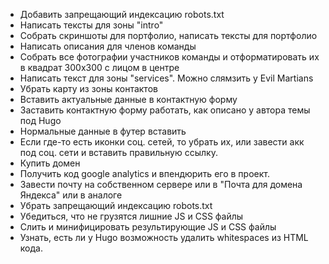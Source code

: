 * Добавить запрещающий индексацию robots.txt
* Написать тексты для зоны "intro"
* Собрать скриншоты для портфолио, написать тексты для портфолио
* Написать описания для членов команды
* Собрать все фотографии участников команды и отформатировать их в квадрат 300х300 с лицом в центре
* Написать текст для зоны "services". Можно слямзить у Evil Martians
* Убрать карту из зоны контактов
* Вставить актуальные данные в контактную форму
* Заставить контактную форму работать, как описано у автора темы под Hugo
* Нормальные данные в футер вставить
* Если где-то есть иконки соц. сетей, то убрать их, или завести акк под соц. сети и вставить правильную ссылку.
* Купить домен
* Получить код google analytics и впендюрить его в проект.
* Завести почту на собственном сервере или в "Почта для домена Яндекса" или в аналоге
* Убрать запрещающий индексацию robots.txt
* Убедиться, что не грузятся лишние JS и CSS файлы
* Слить и минифицировать результирующие JS и CSS файлы
* Узнать, есть ли у Hugo возможность удалить whitespaces из HTML кода.